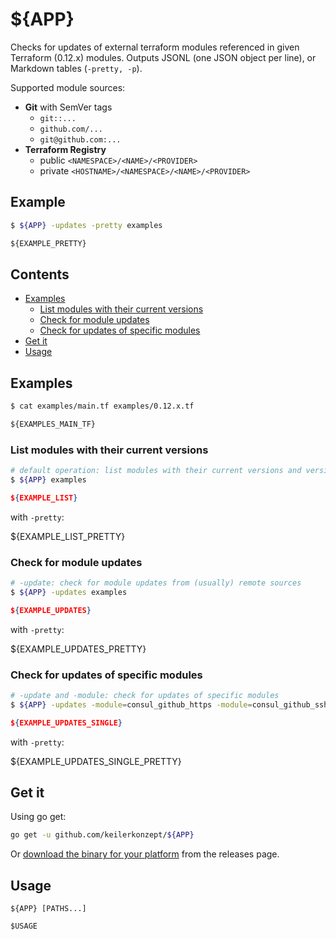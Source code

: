# ${APP}

Checks for updates of external terraform modules referenced in given Terraform (0.12.x) modules. Outputs JSONL (one JSON object per line), or Markdown tables (`-pretty, -p`).

Supported module sources:
- **Git** with SemVer tags
  - `git::...`
  - `github.com/...`
  - `git@github.com:...`
- **Terraform Registry**
  - public `<NAMESPACE>/<NAME>/<PROVIDER>`
  - private `<HOSTNAME>/<NAMESPACE>/<NAME>/<PROVIDER>`

## Example

```sh
$ ${APP} -updates -pretty examples
```

```markdown
${EXAMPLE_PRETTY}
```

## Contents

- [Examples](#examples)
  - [List modules with their current versions](#list-modules-with-their-current-versions)
  - [Check for module updates](#check-for-module-updates)
  - [Check for updates of specific modules](#check-for-updates-of-specific-modules)
- [Get it](#get-it)
- [Usage](#usage)

## Examples

```sh
$ cat examples/main.tf examples/0.12.x.tf
```

```terraform
${EXAMPLES_MAIN_TF}
```

### List modules with their current versions

```sh
# default operation: list modules with their current versions and version constraints (if specified)
$ ${APP} examples
```

```json
${EXAMPLE_LIST}
```

with `-pretty`:

${EXAMPLE_LIST_PRETTY}

### Check for module updates

```sh
# -update: check for module updates from (usually) remote sources
$ ${APP} -updates examples
```

```json
${EXAMPLE_UPDATES}
```

with `-pretty`:

${EXAMPLE_UPDATES_PRETTY}

### Check for updates of specific modules

```sh
# -update and -module: check for updates of specific modules
$ ${APP} -updates -module=consul_github_https -module=consul_github_ssh examples
```

```json
${EXAMPLE_UPDATES_SINGLE}
```

with `-pretty`:

${EXAMPLE_UPDATES_SINGLE_PRETTY}

## Get it

Using go get:

```bash
go get -u github.com/keilerkonzept/${APP}
```

Or [download the binary for your platform](https://github.com/keilerkonzept/${APP}/releases/latest) from the releases page.

## Usage

```text
${APP} [PATHS...]

$USAGE
```
